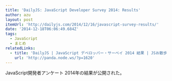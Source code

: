 ```yaml
---
title: 'DailyJS: JavaScript Developer Survey 2014: Results'
author: azu
layout: post
itemUrl: 'http://dailyjs.com/2014/12/16/javascript-survey-results/'
date: '2014-12-18T06:06:49.684Z'
tags:
  - JavaScript
  - まとめ
relatedLinks:
  - title: 'DailyJS | JavaScript デベロッパー・サーベイ 2014 結果 | JSお散歩'
    url: 'http://panda.node.ws/?p=1620'
---
```

JavaScript開発者アンケート 2014年の結果が公開された。

